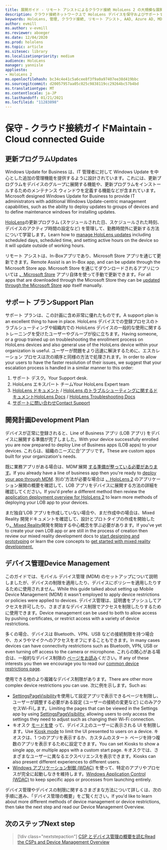 ```yaml
---
title: 展開ガイド - リモート アシストによるクラウド接続 HoloLens 2 の大規模な展開 - 保守
description: クラウド接続ネットワーク上で HoloLens デバイスを保守およびサポートするためのヒントを常に最新の状態に保つ。
keywords: HoloLens, 管理, クラウド接続, リモート アシスト, AAD, Azure AD, MDM, モバイル デバイス管理
author: evmill
ms.author: v-evmill
ms.reviewer: aboeger
ms.date: 12/04/2020
ms.prod: hololens
ms.topic: article
ms.sitesec: library
ms.localizationpriority: medium
audience: HoloLens
manager: yannisle
appliesto:
- HoloLens 2
ms.openlocfilehash: bc34c4e41c5a6cee8f3f9a0a97407ee38d419bbc
ms.sourcegitcommit: d20057957aa05c025c9838119cc29264bc57b4bd
ms.translationtype: MT
ms.contentlocale: ja-JP
ms.lasthandoff: 01/21/2021
ms.locfileid: "11283898"
---
```

# <span data-ttu-id="722c4-104">保守 - クラウド接続ガイド</span><span class="sxs-lookup"><span data-stu-id="722c4-104">Maintain - Cloud connected Guide</span></span>

## <span data-ttu-id="722c4-105">更新プログラム</span><span class="sxs-lookup"><span data-stu-id="722c4-105">Updates</span></span>

<span data-ttu-id="722c4-106">Windows Update for Business は、IT 管理者に対して Windows Update を中心とした追加の管理機能を提供するように設計されています。これには、更新プログラムをデバイスのグループに展開する機能や、更新プログラムをインストールするためのメンテナンス ウィンドウを定義する機能などが含まれています。</span><span class="sxs-lookup"><span data-stu-id="722c4-106">Microsoft designed Windows Update for Business to provide IT administrators with additional Windows Update-centric management capabilities, such as the ability to deploy updates to groups of devices and to define maintenance windows for installing updates.</span></span>

<span data-ttu-id="722c4-107">[HoloLens](https://docs.microsoft.com/hololens/hololens-updates)の更新プログラム (スケジュールされた日、スケジュールされた時刻、デバイスのアクティブ時間の設定など) を管理して、勤務時間外に更新する方法について学習します。</span><span class="sxs-lookup"><span data-stu-id="722c4-107">Learn how to [manage HoloLens updates](https://docs.microsoft.com/hololens/hololens-updates) including scheduled days, scheduled time, and setting active hours on the device so it will update outside of working hours.</span></span>

<span data-ttu-id="722c4-108">リモート アシストは、In-Boxアプリであり、Microsoft Store アプリを通じて更新できます。</span><span class="sxs-lookup"><span data-stu-id="722c4-108">Remote Assist is an In-Box app, and can be update through the Microsoft Store app.</span></span> <span data-ttu-id="722c4-109">Microsoft Store を通じてダウンロードされるアプリについては [、Microsoft Store](https://docs.microsoft.com/hololens/holographic-store-apps#update-apps) アプリ自体を使って手動で更新できます。</span><span class="sxs-lookup"><span data-stu-id="722c4-109">For all apps that are downloaded through the Microsoft Store they can be [updated through the Microsoft Store](https://docs.microsoft.com/hololens/holographic-store-apps#update-apps) app itself manually.</span></span>

## <span data-ttu-id="722c4-110">サポート プラン</span><span class="sxs-lookup"><span data-stu-id="722c4-110">Support Plan</span></span>

<span data-ttu-id="722c4-111">サポート プランは、この計画に含め非常に優れたものです。</span><span class="sxs-lookup"><span data-stu-id="722c4-111">A support plan is an excellent thing to have in place.</span></span> <span data-ttu-id="722c4-112">HoloLens デバイスでの登録プロセスのトラブルシューティングや組織内での HoloLens デバイスの一般的な使用に関するトレーニングを受けたユーザーやグループが役に立ちます。</span><span class="sxs-lookup"><span data-stu-id="722c4-112">Having someone, or a group trained up on troubleshooting the enrollment process on HoloLens devices and also general use of the HoloLens device within your organization is useful.</span></span> <span data-ttu-id="722c4-113">ユーザーが問題をより迅速に解決するために、エスカレーション プロセスは次の順序と同様の方法で処理されます。</span><span class="sxs-lookup"><span data-stu-id="722c4-113">In order to allow your users to have the faster resolution of their issues, we suggest that your escalation process is handled in a similar manner to this order:</span></span>

1. <span data-ttu-id="722c4-114">サポート デスク。</span><span class="sxs-lookup"><span data-stu-id="722c4-114">Your Support desk.</span></span>
2. <span data-ttu-id="722c4-115">HoloLens エキスパート チーム</span><span class="sxs-lookup"><span data-stu-id="722c4-115">Your HoloLens Expert team</span></span>
3. <span data-ttu-id="722c4-116">[HoloLens ドキュメント](https://docs.microsoft.com/hololens/)  / [HoloLens のトラブルシューティングに関するドキュメント](https://docs.microsoft.com/hololens/hololens-troubleshooting)</span><span class="sxs-lookup"><span data-stu-id="722c4-116">[HoloLens Docs](https://docs.microsoft.com/hololens/) / [HoloLens Troubleshooting Docs](https://docs.microsoft.com/hololens/hololens-troubleshooting)</span></span>
4. [<span data-ttu-id="722c4-117">サポートに問い合わせ</span><span class="sxs-lookup"><span data-stu-id="722c4-117">Contact Support</span></span>](https://support.serviceshub.microsoft.com/supportforbusiness/create?sapId=e9391227-fa6d-927b-0fff-f96288631b8f)

## <span data-ttu-id="722c4-118">開発計画</span><span class="sxs-lookup"><span data-stu-id="722c4-118">Development Plan</span></span>

<span data-ttu-id="722c4-119">デバイスが正常に登録されると、Line of Business アプリ (LOB アプリ) をデバイスに展開する準備が完了しました。</span><span class="sxs-lookup"><span data-stu-id="722c4-119">With your device successfully enrolled you are now prepared to deploy Line of Business apps (LOB apps) to your devices.</span></span> <span data-ttu-id="722c4-120">これらは、組織のニーズに合&#39;アプリです。</span><span class="sxs-lookup"><span data-stu-id="722c4-120">These are custom apps built for your organization&#39;s needs.</span></span>

<span data-ttu-id="722c4-121">既に業務アプリがある場合は、MDM&#39;展開 [する準備が整っている必要があります](https://docs.microsoft.com/hololens/app-deploy-intune)。</span><span class="sxs-lookup"><span data-stu-id="722c4-121">If you already have a line of business app then you&#39;re ready to [deploy your app through MDM](https://docs.microsoft.com/hololens/app-deploy-intune).</span></span> <span data-ttu-id="722c4-122">別の&#39;方法が必要な場合は [、HoloLens 2](https://docs.microsoft.com/hololens/app-deploy-overview) のアプリケーション展開の概要を確認して、LOB アプリをデバイスに展開する方法の詳細を確認してください。</span><span class="sxs-lookup"><span data-stu-id="722c4-122">If you&#39;d prefer a different method then review the [application deployment overview for HoloLens 2](https://docs.microsoft.com/hololens/app-deploy-overview) to learn more methods of deploying your LOB app to your devices.</span></span>

<span data-ttu-id="722c4-123">まだ独自&#39;LOB アプリを作成していない場合や、まだ作成中の場合は、Mixed Reality 開発ドキュメントを確認して、[](https://docs.microsoft.com/windows/mixed-reality/design/design)設計とプロトタイプの作成を開始したり[、Mixed Reality](https://docs.microsoft.com/windows/mixed-reality/discover/get-started-with-mr)開発を開始する中心概念を学ぶ必要があります。</span><span class="sxs-lookup"><span data-stu-id="722c4-123">If you&#39;ve yet to create your own LOB app or are still in the process of creation then review our mixed reality development docs to [start designing and prototyping](https://docs.microsoft.com/windows/mixed-reality/design/design) or learn the core concepts to [get started with mixed reality development.](https://docs.microsoft.com/windows/mixed-reality/discover/get-started-with-mr)</span></span>

## <span data-ttu-id="722c4-124">デバイス管理</span><span class="sxs-lookup"><span data-stu-id="722c4-124">Device Management</span></span> 

<span data-ttu-id="722c4-125">このガイドでは、モバイル デバイス管理 (MDM) のセットアップについて説明しましたが、デバイスの制限を適用したり、デバイスにポリシーを適用したりするために使用されません。</span><span class="sxs-lookup"><span data-stu-id="722c4-125">While this guide talked about setting up Mobile Device Management (MDM) it wasn't employed to apply device restrictions or policies were applied to devices.</span></span> <span data-ttu-id="722c4-126">デバイス管理は、証明書をプッシュしてアクセスを許可したり、さまざまなデバイス制限でアクセスを制限したりするために使用できます。</span><span class="sxs-lookup"><span data-stu-id="722c4-126">Device management can be used to both to allow access by pushing certificates, or restrict access with a variety of device restrictions.</span></span> 

<span data-ttu-id="722c4-127">多くの場合、デバイスは Bluetooth、VPN、USB などの接続制限を持つ場合や、カメラやマイクへのアクセスをオフにすることもできます。</span><span class="sxs-lookup"><span data-stu-id="722c4-127">In many cases devices can have connectivity restrictions such as Bluetooth, VPN, USB or even turning off access to the camera or microphone.</span></span> <span data-ttu-id="722c4-128">これらの関心がある場合は、一般的なデバイス制限の [ページをお読み](hololens-common-device-restrictions.md)ください。</span><span class="sxs-lookup"><span data-stu-id="722c4-128">If any of these interests you then we encourage you to read our [common device restrictions page](hololens-common-device-restrictions.md).</span></span>

<span data-ttu-id="722c4-129">使用できる他のより複雑なデバイス制限があります。</span><span class="sxs-lookup"><span data-stu-id="722c4-129">There are other more complex device restrictions you can use.</span></span> <span data-ttu-id="722c4-130">次に例を示します。</span><span class="sxs-lookup"><span data-stu-id="722c4-130">Such as:</span></span>

- <span data-ttu-id="722c4-131">[SettingsPageVisibility](settings-uri-list.md)を使用して設定アプリで表示できるページを制限し、ユーザーが調整する必要がある設定 (ユーザーの接続の変更など) にのみアクセスWi-Fiします。</span><span class="sxs-lookup"><span data-stu-id="722c4-131">Limiting the pages that can be viewed in the Settings app by using [SettingsPageVisibility](settings-uri-list.md), allowing users to only access the settings they need to adjust such as changing their Wi-Fi connection.</span></span>
- <span data-ttu-id="722c4-132">キオスク [モードを使](hololens-kiosk.md) って、デバイス上のユーザーに表示される UI を制限します。</span><span class="sxs-lookup"><span data-stu-id="722c4-132">Use [Kiosk mode](hololens-kiosk.md) to limit the UI presented to users on a device.</span></span> <span data-ttu-id="722c4-133">キオスクは、1 つのアプリを表示するか、カスタムのスタート ページを持つ複数のアプリを表示するために設定できます。</span><span class="sxs-lookup"><span data-stu-id="722c4-133">You can set Kiosks to show a single app, or multiple apps with a custom start page.</span></span> <span data-ttu-id="722c4-134">キオスクでは、さまざまなユーザーに異なるエクスペリエンスを表示できます。</span><span class="sxs-lookup"><span data-stu-id="722c4-134">Kiosks can also present different experiences to different users.</span></span>  
- <span data-ttu-id="722c4-135">[Windows アプリケーション制御 (WDAC)](windows-defender-application-control-wdac.md) を使って、特定のアプリやプロセスが完全に起動しなきを維持します。</span><span class="sxs-lookup"><span data-stu-id="722c4-135">[Windows Application Control (WDAC)](windows-defender-application-control-wdac.md) to keep specific apps or processes from launching entirely.</span></span>

<span data-ttu-id="722c4-136">デバイス管理やデバイスの制限に関するさまざまな方法について詳しくは、次の手順に進み、「デバイス管理の概要」をご覧ください。</span><span class="sxs-lookup"><span data-stu-id="722c4-136">If you'd like to learn about more different methods of device management or device restrictions, then take the next step and read our Device Management Overview.</span></span>

## <span data-ttu-id="722c4-137">次のステップ</span><span class="sxs-lookup"><span data-stu-id="722c4-137">Next step</span></span>

> [!div class="nextstepaction"]
> [<span data-ttu-id="722c4-138">CSP とデバイス管理の概要を読む</span><span class="sxs-lookup"><span data-stu-id="722c4-138">Read the CSPs and Device Management Overview</span></span>](hololens-csp-policy-overview.md)